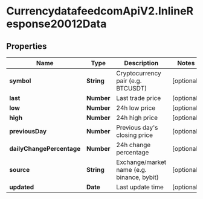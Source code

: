 # CurrencydatafeedcomApiV2.InlineResponse20012Data

## Properties
Name | Type | Description | Notes
------------ | ------------- | ------------- | -------------
**symbol** | **String** | Cryptocurrency pair (e.g. BTCUSDT) | [optional] 
**last** | **Number** | Last trade price | [optional] 
**low** | **Number** | 24h low price | [optional] 
**high** | **Number** | 24h high price | [optional] 
**previousDay** | **Number** | Previous day&#x27;s closing price | [optional] 
**dailyChangePercentage** | **Number** | 24h change percentage | [optional] 
**source** | **String** | Exchange/market name (e.g. binance, bybit) | [optional] 
**updated** | **Date** | Last update time | [optional] 
